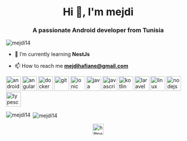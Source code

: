 <h1 align="center">Hi 👋, I'm mejdi</h1>
<h3 align="center">A passionate Android developer from Tunisia</h3>

<p align="left"> <img src="https://komarev.com/ghpvc/?username=mejdi14" alt="mejdi14" /> </p>

- 🌱 I’m currently learning **NestJs**

- 📫 How to reach me **mejdihafiane@gmail.com**

<p align="left"><img src="https://devicons.github.io/devicon/devicon.git/icons/android/android-original-wordmark.svg" alt="android" width="40" height="40"/> <img src="https://devicons.github.io/devicon/devicon.git/icons/angularjs/angularjs-original.svg" alt="angularjs" width="40" height="40"/> <img src="https://devicons.github.io/devicon/devicon.git/icons/docker/docker-original-wordmark.svg" alt="docker" width="40" height="40"/> <img src="https://www.vectorlogo.zone/logos/git-scm/git-scm-icon.svg" alt="git" width="40" height="40"/> <img src="https://upload.wikimedia.org/wikipedia/commons/d/d1/Ionic_Logo.svg" alt="ionic" width="40" height="40"/> <img src="https://devicons.github.io/devicon/devicon.git/icons/java/java-original-wordmark.svg" alt="java" width="40" height="40"/> <img src="https://devicons.github.io/devicon/devicon.git/icons/javascript/javascript-original.svg" alt="javascript" width="40" height="40"/> <img src="https://www.vectorlogo.zone/logos/kotlinlang/kotlinlang-icon.svg" alt="kotlin" width="40" height="40"/> <img src="https://devicons.github.io/devicon/devicon.git/icons/laravel/laravel-plain-wordmark.svg" alt="laravel" width="40" height="40"/> <img src="https://devicons.github.io/devicon/devicon.git/icons/linux/linux-original.svg" alt="linux" width="40" height="40"/> <img src="https://devicons.github.io/devicon/devicon.git/icons/nodejs/nodejs-original-wordmark.svg" alt="nodejs" width="40" height="40"/> <img src="https://devicons.github.io/devicon/devicon.git/icons/typescript/typescript-original.svg" alt="typescript" width="40" height="40"/></p><p><img align="left" src="https://github-readme-stats.vercel.app/api/top-langs/?username=mejdi14&layout=compact&hide=html" alt="mejdi14" /></p>

<p>&nbsp;<img align="center" src="https://github-readme-stats.vercel.app/api?username=mejdi14&show_icons=true" alt="mejdi14" /></p>

<p align="center">
<a href="https://fb.com/https://www.facebook.com/mejdi.marshall/" target="blank"><img align="center" src="https://cdn.jsdelivr.net/npm/simple-icons@3.0.1/icons/facebook.svg" alt="https://www.facebook.com/mejdi.marshall/" height="30" width="30" /></a>
</p>
